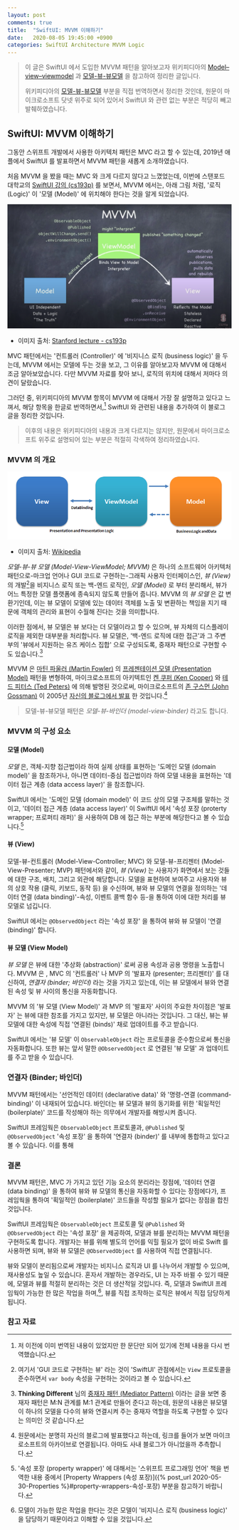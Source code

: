```yaml
---
layout: post
comments: true
title:  "SwiftUI: MVVM 이해하기"
date:   2020-08-05 19:45:00 +0900
categories: SwiftUI Architecture MVVM Logic
---
```


> 이 글은 SwiftUI 에서 도입한 MVVM 패턴을 알아보고자 위키피디아의 [Model–view–viewmodel](https://en.wikipedia.org/wiki/Model–view–viewmodel) 과 [모델-뷰-뷰모델](https://ko.wikipedia.org/wiki/모델-뷰-뷰모델) 을 참고하여 정리한 글입니다.
>
> 위키피디아의 [모델-뷰-뷰모델](https://ko.wikipedia.org/wiki/모델-뷰-뷰모델) 부분을 직접 번역하면서 정리한 것인데, 원문이 마이크로소프트 닷넷 위주로 되어 있어서 SwiftUI 와 관련 없는 부분은 적당히 빼고 발췌하였습니다.

## SwiftUI: MVVM 이해하기

그동안 스위프트 개발에서 사용한 아키텍처 패턴은 MVC 라고 할 수 있는데, 2019년 애플에서 SwiftUI 를 발표하면서 MVVM 패턴을 새롭게 소개하였습니다.

처음 MVVM 을 봤을 때는 MVC 와 크게 다르지 않다고 느꼈었는데, 이번에 스탠포드 대학교의 [SwiftUI 강의 (cs193p)](https://cs193p.sites.stanford.edu) 를 보면서, MVVM 에서는, 아래 그림 처럼, '로직 (Logic)' 이 '모델 (Model)' 에 위치해야 한다는 것을 알게 되었습니다.

![MVVM](/assets/Swift/Pattern/MVVM-cs193p-2020.png)

* 이미지 출처: [Stanford lecture - cs193p](https://cs193p.sites.stanford.edu)

MVC 패턴에서는 '컨트롤러 (Controller)' 에 '비지니스 로직 (business logic)' 을 두는데, MVVM 에서는 모델에 두는 것을 보고, 그 이유를 알아보고자 MVVM 에 대해서 조금 알아보았습니다. 다만 MVVM 자료를 찾아 보니, 로직의 위치에 대해서 저마다 의견이 달랐습니다.

그러던 중, 위키피디아의 MVVM 항목이 MVVM 에 대해서 가장 잘 설명하고 있다고 느껴서, 해당 항목을 한글로 번역하면서,[^translate] SwiftUI 와 관련된 내용을 추가하여 이 블로그 글을 정리한 것입니다.

> 이후의 내용은 위키피디아의 내용과 크게 다르지는 않지만, 원문에서 마이크로소프트 위주로 설명되어 있는 부분은 적절히 각색하여 정리하였습니다.

### MVVM 의 개요

![MVVM](/assets/Swift/Pattern/MVVM-wikipedia.png)

* 이미지 출처: [Wikipedia](https://en.wikipedia.org/wiki/Model–view–viewmodel)

_모델-뷰-뷰 모델 (Model-View-ViewModel; MVVM)_ 은 하나의 소프트웨어 아키텍처 패턴으로-마크업 언어나 GUI 코드로 구현하는-그래픽 사용자 인터페이스인, _뷰 (View)_ 의 개발[^GUI-code]을 비지니스 로직 또는 백-엔드 로직인, _모델 (Model)_ 로 부터 분리해서, 뷰가 어느 특정한 모델 플랫폼에 종속되지 않도록 만들어 줍니다. MVVM 의 _뷰 모델_ 은 값 변환기인데, 이는 뷰 모델이 모델에 있는 데이터 객체를 노출 및 변환하는 책임을 지기 때문에 객체의 관리와 표현이 수월해 진다는 것을 의미합니다.

이러한 점에서, 뷰 모델은 뷰 보다는 더 모델이라고 할 수 있으며, 뷰 자체의 디스플레이 로직을 제외한 대부분을 처리합니다. 뷰 모델은, '백-엔드 로직에 대한 접근'과 그 주변부의 '뷰에서 지원하는 유즈 케이스 집합' 으로 구성되도록, 중재자 패턴으로 구현할 수도 있습니다.[^mediator]

MVVM 은 [마틴 파울러 (Martin Fowler)](https://martinfowler.com) 의 [프레젠테이션 모델 (Presentation Model)](https://martinfowler.com/eaaDev/PresentationModel.html) 패턴을 변형하여, 마이크로소프트의 아키텍트인 [켄 쿠퍼 (Ken Cooper)](https://www.linkedin.com/in/coopercode/) 와 [테드 피터스 (Ted Peters)]() 에 의해 발명된 것으로써, 마이크로소프트의 [존 구스먼 (John Gossman)](https://www.linkedin.com/in/john-gossman-5664952/) 이 2005년 [자신의 블로그에서 발표](https://docs.microsoft.com/en-us/archive/blogs/johngossman/introduction-to-modelviewviewmodel-pattern-for-building-wpf-apps) 한 것입니다.[^johns-blog]

> 모델-뷰-뷰모델 패턴은 _모델-뷰-바인더 (model-view-binder)_ 라고도 합니다.

### MVVM 의 구성 요소

#### 모델 (Model)

_모델_ 은, 객체-지향 접근법이라 하여 실제 상태를 표현하는 '도메인 모델 (domain model)' 을 참조하거나, 아니면 데이터-중심 접근법이라 하여 모델 내용을 표현하는 '데이터 접근 계층 (data access layer)' 을 참조합니다.

SwiftUI 에서는 '도메인 모델 (domain model)' 이 코드 상의 모델 구조체를 말하는 것이고, '데이터 접근 계층 (data access layer)' 이 SwiftUI 에서 '속성 포장 (proterty wrapper; 프로퍼티 래퍼)' 을 사용하여 DB 에 접근 하는 부분에 해당한다고 볼 수 있습니다.[^property-wrapper]

#### 뷰 (View)

모델-뷰-컨트롤러 (Model-View-Controller; MVC) 와 모델-뷰-프리젠터 (Model-View-Presenter; MVP) 패턴에서와 같이, _뷰 (View)_ 는 사용자가 화면에서 보는 것들에 대한 구조, 배치, 그리고 외관에 해당합니다. 모델을 표현하여 보여주고 사용자와 뷰의 상호 작용 (클릭, 키보드, 동작 등) 을 수신하며, 뷰와 뷰 모델의 연결을 정의하는 '데이터 연결 (data binding)'-속성, 이벤트 콜백 함수 등-을 통하여 이에 대한 처리를 뷰 모델로 넘깁니다.

SwiftUI 에서는 `@ObservedObject` 라는 '속성 포장' 을 통하여 뷰와 뷰 모델이 '연결 (binding)' 합니다.

#### 뷰 모델 (View Model)

_뷰 모델_ 은 뷰에 대한 '추상화 (abstraction)' 로써 공용 속성과 공용 명령을 노출합니다. MVVM 은 , MVC 의 '컨트롤러' 나 MVP 의 '발표자 (presenter; 프리젠터)' 를 대신하여, _연결자 (binder; 바인더)_ 라는 것을 가지고 있는데, 이는 뷰 모델에서 뷰와 연결된 속성 및 뷰 사이의 통신을 자동화합니다.

MVVM 의 '뷰 모델 (View Model)' 과 MVP 의 '발표자' 사이의 주요한 차이점은 '발표자' 는 뷰에 대한 참조를 가지고 있지만, 뷰 모델은 아니라는 것입니다. 그 대신, 뷰는 뷰 모델에 대한 속성에 직접 '연결된 (binds)' 채로 업데이트를 주고 받습니다.

SwiftUI 에서는 '뷰 모델' 이 `ObservableObject` 라는 프로토콜을 준수함으로써 통신을 자동화합니다. 또한 뷰는 앞서 말한 `@ObservedObject` 로 연결된 '뷰 모델' 과 업데이트를 주고 받을 수 있습니다.

### 연결자 (Binder; 바인더)

MVVM 패턴에서는 '선언적인 데이터 (declarative data)' 와 '명령-연결 (command-binding)' 이 내재되어 있습니다. 바인더는 뷰 모델과 뷰의 동기화를 위한 '획일적인 (boilerplate)' 코드를 작성해야 하는 의무에서 개발자를 해방시켜 줍니다.

SwiftUI 프레임웍은 `ObservableObject` 프로토콜과, `@Published` 및 `@ObservedObject` '속성 포장' 을 통하여 '연결자 (binder)' 를 내부에 통합하고 있다고 볼 수 있습니다. 이를 통해

### 결론

MVVM 패턴은, MVC 가 가지고 있던 기능 요소의 분리라는 장점에, '데이터 연결 (data binding)' 을 통하여 뷰와 뷰 모델의 통신을 자동화할 수 있다는 장점에다가, 프레임웍을 통하여 '획일적인 (boilerplate)' 코드들을 작성할 필요가 없다는 장점을 합친 것입니다.

SwiftUI 프레임웍은 `ObservableObject` 프로토콜 및 `@Published` 와 `@ObservedObject` 라는 '속성 포장' 을 제공하여, 모델과 뷰를 분리하는 MVVM 패턴을 구현하도록 합니다.
개발자는 뷰를 위해 별도의 언어를 익힐 필요가 없이 바로 Swift 를 사용하면 되며, 뷰와 뷰 모델은 `@ObservedObject` 를 사용하여 직접 연결됩니다.

뷰와 모델이 분리됨으로써 개발자는 비지니스 로직과 UI 를 나누어서 개발할 수 있으며, 재사용성도 높일 수 있습니다. 혼자서 개발하는 경우라도, UI 는 자주 바뀔 수 있기 때문에, 모델과 뷰를 적절히 분리하는 것은 더 생산적일 것입니다. 즉, 모델과 SwiftUI 프레임웍이 가능한 한 많은 작업을 하며,[^business-logic], 뷰를 직접 조작하는 로직은 뷰에서 직접 담당하게 됩니다.

### 참고 자료

[^translate]: 저 이전에 이미 번역된 내용이 있었지만 한 문단만 되어 있기에 전체 내용을 다시 번역했습니다.

[^GUI-code]: 여기서 'GUI 코드로 구현하는 뷰' 라는 것이 'SwiftUI' 관점에서는 `View` 프로토콜을 준수하면서 `var body` 속성을 구현하는 것이라고 볼 수 있습니다.

[^mediator]: **Thinking Different** 님의 [중재자 패턴 (Mediator Pattern)](https://copynull.tistory.com/145) 이라는 글을 보면 중재자 패턴은 M:N 관계를 M:1 관계로 만들어 준다고 하는데, 원문의 내용은 뷰모델이 하나의 모델을 다수의 뷰와 연결시켜 주는 중재자 역할을 하도록 구현할 수 있다는 의미인 것 같습니다.

[^johns-blog]: 원문에서는 분명히 자신의 블로그에 발표했다고 하는데, 링크를 들어가 보면 마이크로소프트의 아카이브로 연결됩니다. 아마도 사내 블로그가 아니었을까 추측합니다.

[^property-wrapper]: '속성 포장 (property wrapper)' 에 대해서는 '스위프트 프로그래밍 언어' 책을 번역한 내용 중에서 [Property Wrappers (속성 포장)]({% post_url 2020-05-30-Properties %}#property-wrappers-속성-포장) 부분을 참고하기 바랍니다.

[^business-logic]: 모델이 가능한 많은 작업을 한다는 것은 모델이 '비지니스 로직 (business logic)' 을 담당하기 때문이라고 이해할 수 있을 것입니다.
